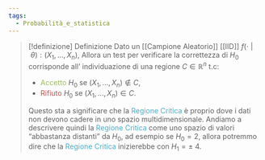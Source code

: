 ```yaml
---
tags:
  - Probabilità_e_statistica
---
```


>[!definizione]  Definizione
>Dato un [[Campione Aleatorio]] [[IID]] $f(\cdot \ |\ \theta):(X_{1},\dots ,X_{n})$,
>Allora un test per verificare la correttezza di $H_{0}$ corrisponde all’ individuazione di una regione $C\in\mathbb{R}^n$ t.c:
>- <font color="#9bbb59">Accetto</font> $H_{0}$ se $(X_{1},\dots ,X_{n})\notin C$,
>- <font color="#c0504d">Rifiuto</font> $H_{0}$ se $(X_{1},\dots ,X_{n})\in C$.
>
>Questo sta a significare che la <font color="#4bacc6">Regione Critica</font> è proprio dove i dati non devono cadere in uno spazio multidimensionale.
>Andiamo a descrivere quindi la <font color="#4bacc6">Regione Critica</font> come uno spazio di valori “abbastanza distanti” da $H_{0}$, ad esempio se $H_{0}=2$, allora potremmo dire che la <font color="#4bacc6">Regione Critica</font> inizierebbe con $H_{1}=\pm\ 4$.
